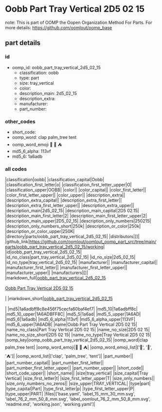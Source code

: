 # Oobb Part Tray Vertical 2D5 02 15  

note: This is part of OOMP the Oopen Organization Method For Parts. For more details: https://github.com/oomlout/oomp_base

##  part details





### id
* oomp_id: oobb_part_tray_vertical_2d5_02_15
  * classification: oobb
  * type: part
  * size: tray_vertical
  * color: 
  * description_main: 2d5_02_15
  * description_extra: 
  * manufacturer: 
  * part_number: 

### other_codes
* short_code: 
* oomp_word: clap palm_tree tent
* oomp_word_emoji :clap: :palm_tree: :tent:
* md5_6_alpha: 113vf
* md5_6: 1a6adb

### all codes 
|classification|oobb|
|classification_capital|Oobb|
|classification_first_letter|o|
|classification_first_letter_upper|O|
|classification_upper|OOBB|
|color||
|color_capital||
|color_first_letter||
|color_first_letter_upper||
|color_upper||
|description_extra||
|description_extra_capital||
|description_extra_first_letter||
|description_extra_first_letter_upper||
|description_extra_upper||
|description_main|2d5_02_15|
|description_main_capital|2D5 02.15|
|description_main_first_letter|2|
|description_main_first_letter_upper|2|
|description_main_upper|2D5_02_15|
|description_only_numbers|250215|
|description_only_numbers_short|250k|
|description_or_color|250k|
|description_or_color_upper|250K|
|directory|parts/oobb_part_tray_vertical_2d5_02_15|
|distributors|[]|
|github_link|https://github.com/oomlout/oomlout_oomp_part_src/tree/main/parts/oobb_part_tray_vertical_2d5_02_15/working|
|id|oobb_part_tray_vertical_2d5_02_15|
|id_no_class|part_tray_vertical_2d5_02_15|
|id_no_size|2d5_02_15|
|id_no_type|tray_vertical_2d5_02_15|
|manufacturer||
|manufacturer_capital||
|manufacturer_first_letter||
|manufacturer_first_letter_upper||
|manufacturer_upper||
|manufacturers|[]|
|markdown_full|[oobb_part_tray_vertical_2d5_02_15](https://github.com/oomlout/oomlout_oomp_part_src/tree/main/parts/oobb_part_tray_vertical_2d5_02_15/working)<br>[](https://github.com/oomlout/oomlout_oomp_part_src/tree/main/parts/oobb_part_tray_vertical_2d5_02_15/working)<br>[Oobb Part Tray Vertical 2D5 02 15](https://github.com/oomlout/oomlout_oomp_part_src/tree/main/parts/oobb_part_tray_vertical_2d5_02_15/working)<br><br>|
|markdown_short|[oobb_part_tray_vertical_2d5_02_15](https://github.com/oomlout/oomlout_oomp_part_src/tree/main/parts/oobb_part_tray_vertical_2d5_02_15/working)<br><br>|
|md5|1a6adbff8c8e456f75cecfa60baf4ef7|
|md5_10|1a6adbff8c|
|md5_10_upper|1A6ADBFF8C|
|md5_5|1a6ad|
|md5_5_upper|1A6AD|
|md5_6|1a6adb|
|md5_6_alpha|113vf|
|md5_6_alpha_upper|113VF|
|md5_6_upper|1A6ADB|
|name|Oobb Part Tray Vertical 2D5 02 15|
|name_no_class|Part Tray Vertical 2D5 02 15|
|name_no_size|2D5 02 15|
|name_no_size_short|2D5 02 15|
|name_no_type|Tray Vertical 2D5 02 15|
|oomp_key|oomp_oobb_part_tray_vertical_2d5_02_15|
|oomp_word|clap palm_tree tent|
|oomp_word_emoji|:clap: :palm_tree: :tent:|
|oomp_word_emoji_list|[':clap:', ':palm_tree:', ':tent:']|
|oomp_word_list|['clap', 'palm_tree', 'tent']|
|part_number||
|part_number_capital||
|part_number_first_letter||
|part_number_first_letter_upper||
|part_number_upper||
|short_code||
|short_code_upper||
|short_name||
|size|tray_vertical|
|size_capital|Tray Vertical|
|size_first_letter|t|
|size_first_letter_upper|T|
|size_only_numbers||
|size_only_numbers_no_zeros||
|size_upper|TRAY_VERTICAL|
|type|part|
|type_capital|Part|
|type_first_letter|p|
|type_first_letter_upper|P|
|type_upper|PART|
|files|['base.yaml', 'label_15_mm_30_mm.svg', 'label_76_2_mm_50_8_mm.svg', 'label_oomlout_76_2_mm_50_8_mm.svg', 'readme.md', 'working.json', 'working.yaml']|
